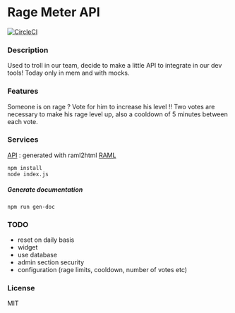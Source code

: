 # Rage Meter API

[![CircleCI](https://circleci.com/gh/L4ngu0r/rage-meter/tree/master.svg?style=svg)](https://circleci.com/gh/L4ngu0r/rage-meter/tree/master)

### Description

Used to troll in our team, decide to make a little API to integrate in our dev tools!
Today only in mem and with mocks.

### Features

Someone is on rage ? Vote for him to increase his level !!
Two votes are necessary to make his rage level up, also a cooldown
of 5 minutes between each vote.

### Services

[API](api.html) : generated with raml2html
[RAML](api.raml)

```
npm install
node index.js
```

##### Generate documentation

```
npm run gen-doc
```

### TODO

- reset on daily basis
- widget
- use database
- admin section security
- configuration (rage limits, cooldown, number of votes etc)

### License

MIT